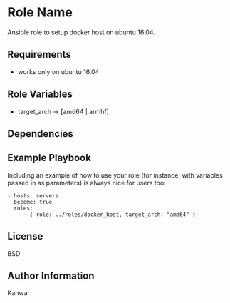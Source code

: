 Role Name
=========

Ansible role to setup docker host on ubuntu 16.04.

Requirements
------------
- works only on ubuntu 16.04

Role Variables
--------------
- target_arch  -> [amd64 | armhf]

Dependencies
------------

Example Playbook
----------------

Including an example of how to use your role (for instance, with variables passed in as parameters) is always nice for users too:

    - hosts: servers
      become: true
      roles:
         - { role: ../roles/docker_host, target_arch: "amd64" }

License
-------

BSD

Author Information
------------------
 Kanwar
